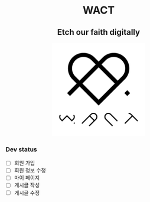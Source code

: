 # <center>WACT<center>
## <center>Etch our faith digitally</center>
<p align="center">
  <img src="./assets/imgs/logo/actlogo.jpg" alt="wact_CI" style="max-width: 50%; height: auto;">
</p>


### Dev status

- [ ] 회원 가입
- [ ] 회원 정보 수정
- [ ] 마이 페이지
- [ ] 게시글 작성
- [ ] 게시글 수정
